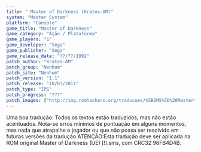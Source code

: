 ```yaml
---
title: " Master of Darkness (Kratos-AM)"
system: "Master System"
platform: "Console"
game_title: "Master of Darkness"
game_category: "Ação / Plataforma"
game_players: "1"
game_developer: "Sega"
game_publisher: "Sega"
game_release_date: "??/??/1992"
patch_author: "Kratos-AM"
patch_group: "Nenhum"
patch_site: "Nenhum"
patch_version: "1.1"
patch_release: "10/03/2011"
patch_type: "IPS"
patch_progress: "???"
patch_images: ["http://img.romhackers.org/traducoes/%5BSMS%5D%20Master%20of%20Darkness%20-%20Kratos-AM%20-%201.png","http://img.romhackers.org/traducoes/%5BSMS%5D%20Master%20of%20Darkness%20-%20Kratos-AM%20-%202.png","http://img.romhackers.org/traducoes/%5BSMS%5D%20Master%20of%20Darkness%20-%20Kratos-AM%20-%203.png"]
---
```

Uma boa tradução. Todos os textos estão traduzidos, mas não estão acentuados. Nota-se erros mínimos de pontuação em alguns momentos, mas nada que atrapalhe o jogador ou que não possa ser resolvido em futuras versões da tradução.ATENÇÃO:Esta tradução deve ser aplicada na ROM original Master of Darkness (UE) [!].sms, com CRC32 96FB4D4B.